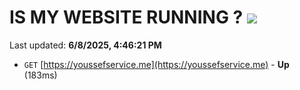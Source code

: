 # IS MY WEBSITE RUNNING ? [![](https://img.shields.io/static/v1?label=Sponsor&message=%E2%9D%A4&logo=GitHub&color=%23fe8e86)](https://github.com/sponsors/Youssef-Lehmam)

Last updated: **6/8/2025, 4:46:21 PM**

- `GET` [https://youssefservice.me](https://youssefservice.me) - **Up** (183ms)
